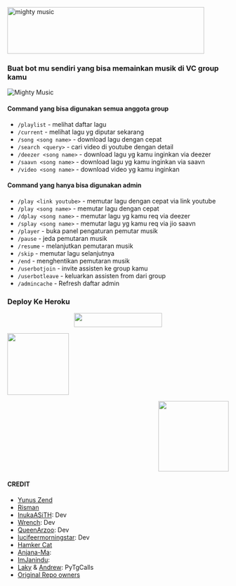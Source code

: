 <a href="https://cooltext.com"><img src="https://images.cooltext.com/5527057.gif" width="448" height="106" alt="mighty music" /></a>

### Buat bot mu sendiri yang bisa memainkan musik di VC group kamu

![Mighty Music](https://telegra.ph/file/8626baedc4f597afd030d.jpg)

#### Command yang bisa digunakan semua anggota group

- `/playlist` - melihat daftar lagu
- `/current` - melihat lagu yg diputar sekarang
- `/song <song name>` - download lagu dengan cepat
- `/search <query>` - cari video di youtube dengan detail
- `/deezer <song name>` - download lagu yg kamu inginkan via deezer
- `/saavn <song name>` - download lagu yg kamu inginkan via saavn
- `/video <song name>` - download video yg kamu inginkan

#### Command yang hanya bisa digunakan admin
- `/play <link youtube>` - memutar lagu dengan cepat via link youtube
- `/play <song name>` - memutar lagu dengan cepat 
- `/dplay <song name>` - memutar lagu yg kamu req via deezer
- `/splay <song name>` - memutar lagu yg kamu req via jio saavn
- `/player` - buka panel pengaturan pemutar musik
- `/pause` - jeda pemutaran musik
- `/resume` - melanjutkan pemutaran musik
- `/skip` - memutar lagu selanjutnya
- `/end` - menghentikan pemutaran musik
- `/userbotjoin` - invite assisten ke group kamu
- `/userbotleave` - keluarkan assisten from dari group
- `/admincache` - Refresh daftar admin 

### Deploy Ke Heroku</h4>

<p align="center"><a href="https://heroku.com/deploy?template=https://github.com/Yunus-ZEND/Mighty-Music"> <img src="https://img.shields.io/badge/Click%20Untuk%20Deploy-black?style=flat&logo=heroku" width="200" height="32.45" /></a></p>

<p align="left"><a href="https://t.me/ZendYNS"><img src="https://img.shields.io/badge/My%20Contact%3F-click here-magenta?&style=flat-square?&logo=telegram" width=140px></a></p>
<p align="right"><a href="https://t.me/KingUserbotSupport"><img src="https://img.shields.io/badge/Group%20Support%3F-click here-yellow?&style=flat-square?&logo=telegram" width=160px></a></p>

#### CREDIT
- [Yunus Zend](https://github.com/Yunus-ZEND) 
- [Risman](https://github.com/mrismanaziz)
- [InukaASiTH](https://github.com/InukaAsith): Dev
- [Wrench](https://github.com/EverythingSuckz/): Dev
- [QueenArzoo](https://github.com/QueenArzoo): Dev
- [lucifeermorningstar](https://github.com/lucifeermorningstar): Dev
- [Hamker Cat](https://github.com/thehamkercat/)
- [Anjana-Ma](https://github.com/Anjana-Ma): 
- [ImJanindu](https://github.com/ImJanindu): 
- [Laky](https://github.com/Laky-64) & [Andrew](https://github.com/AndrewLaneX): PyTgCalls
- [Original Repo owners](https://github.com/suprojects/CallsMusic)
